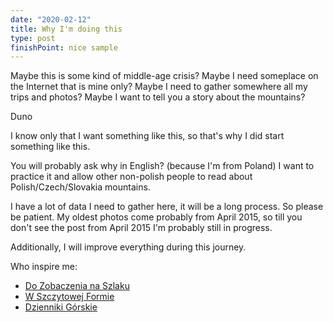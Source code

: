 ```yaml
---
date: "2020-02-12"
title: Why I'm doing this
type: post
finishPoint: nice sample
---
```


Maybe this is some kind of middle-age crisis?
Maybe I need someplace on the Internet that is mine only?
Maybe I need to gather somewhere all my trips and photos?
Maybe I want to tell you a story about the mountains?

Duno

I know only that I want something like this, so that's why I did start something like this.

You will probably ask why in English? (because I'm from Poland)
I want to practice it and allow other non-polish people to read about Polish/Czech/Slovakia mountains.

I have a lot of data I need to gather here, it will be a long process. So please be patient. My oldest photos come probably from April 2015, so till you don't see the post from April 2015 I'm probably still in progress.

Additionally, I will improve everything during this journey.

Who inspire me:
- [Do Zobaczenia na Szlaku](https://www.facebook.com/dozobaczenianaszlaku/)
- [W Szczytowej Formie](http://wszczytowejformie.pl/)
- [Dzienniki Górskie](https://www.facebook.com/dziennikig)
